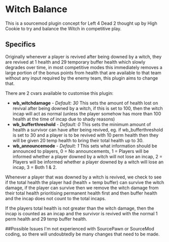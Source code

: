 # Witch Balance
This is a sourcemod plugin concept for Left 4 Dead 2 thought up by High Cookie to try and balance the Witch in competitive play.

## Specifics
Originally whenever a player is revived after being downed by a witch, they are revived at 1 health and 29 temporary buffer health which slowly degrades over time, in most competitive modes this immediately removes a large portion of the bonus points from health that are available to that team without any input required by the enemy team, this plugin aims to change that.

There are 2 cvars available to customise this plugin:
* **wb_witchdamage** - *Default: 30* This sets the amount of health lost on revival after being downed by a witch, if this is set to 100, then the witch incap will act as normal (unless the player somehow has more than 100 health at the time of incap due to shady reasons)
* **wb_bufferthreshold** - *Default: 0* This sets the minimum amount of health a survivor can have after being revived, eg. if wb_bufferthreshold is set to 30 and a player is to be revived with 10 perm health then they will be given 20 temp health to bring their total health up to 30.
* **wb_announcemode** - *Default: 1* This sets what information should be announced to players, 0 = No announcements, 1 = Players will be informed whether a player downed by a witch will not lose an incap, 2 = Players will be informed whether a player downed by a witch will lose an incap, 3 = Both 1 & 2.

Whenever a player that was downed by a witch is revived, we check to see if the total health the player had (health + temp buffer) can survive the witch damage, if the player can survive then we remove the witch damage from their total health prioritising permanent health first and then buffer health and the incap does not count to the total incaps.

If the players total health is not greater than the witch damage, then the incap is counted as an incap and the survivor is revived with the normal 1 perm health and 29 temp buffer health.

##Possible Issues
I'm not experienced with SourcePawn or SourceMod coding, so there will undoubtedly be many changes that need to be made.
